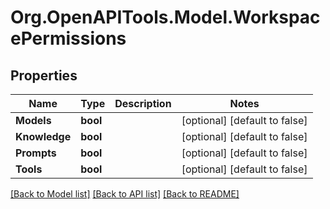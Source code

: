# Org.OpenAPITools.Model.WorkspacePermissions

## Properties

Name | Type | Description | Notes
------------ | ------------- | ------------- | -------------
**Models** | **bool** |  | [optional] [default to false]
**Knowledge** | **bool** |  | [optional] [default to false]
**Prompts** | **bool** |  | [optional] [default to false]
**Tools** | **bool** |  | [optional] [default to false]

[[Back to Model list]](../../README.md#documentation-for-models) [[Back to API list]](../../README.md#documentation-for-api-endpoints) [[Back to README]](../../README.md)

